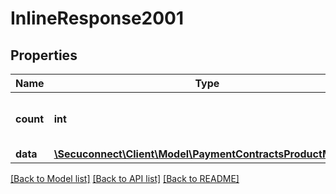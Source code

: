 # InlineResponse2001

## Properties
Name | Type | Description | Notes
------------ | ------------- | ------------- | -------------
**count** | **int** | Number of existing payment contracts | [optional] 
**data** | [**\Secuconnect\Client\Model\PaymentContractsProductModel[]**](PaymentContractsProductModel.md) |  | [optional] 

[[Back to Model list]](../README.md#documentation-for-models) [[Back to API list]](../README.md#documentation-for-api-endpoints) [[Back to README]](../README.md)


